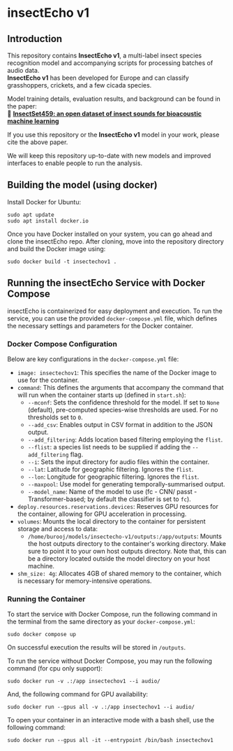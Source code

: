 # insectEcho v1


##  Introduction

This repository contains **InsectEcho v1**, a multi-label insect species recognition model and accompanying scripts for processing batches of audio data.  
**InsectEcho v1** has been developed for Europe and can classify grasshoppers, crickets, and a few cicada species.  

Model training details, evaluation results, and background can be found in the paper:  
📄 [**InsectSet459: an open dataset of insect sounds for bioacoustic machine learning**](https://arxiv.org/abs/2503.15074)

If you use this repository or the **InsectEcho v1** model in your work, please cite the above paper.  

We will keep this repository up-to-date with new models and improved interfaces to enable people to run the analysis.



## Building the model (using docker)

Install Docker for Ubuntu:

```
sudo apt update
sudo apt install docker.io
```

Once you have Docker installed on your system, you can go ahead and clone the insectEcho repo. After cloning, move into the repository directory and build the Docker image using:
```
sudo docker build -t insectechov1 .
```
## Running the insectEcho Service with Docker Compose

insectEcho is containerized for easy deployment and execution. To run the service, you can use the provided `docker-compose.yml` file, which defines the necessary settings and parameters for the Docker container.

### Docker Compose Configuration

Below are key configurations in the `docker-compose.yml` file:

- `image: insectechov1`: This specifies the name of the Docker image to use for the container.
- `command`: This defines the arguments that accompany the command that will run when the container starts up (defined in `start.sh`):
  - `--mconf`: Sets the confidence threshold for the model. If set to `None` (default), pre-computed species-wise thresholds are used. For no thresholds set to `0`.
  - `--add_csv`: Enables output in CSV format in addition to the JSON output.
  - `--add_filtering`: Adds location based filtering employing the `flist`.
  - `--flist`: a species list needs to be supplied if adding the `--add_filtering` flag. 
  - `--i`: Sets the input directory for audio files within the container.
  - `--lat`: Latitude for geographic filtering. Ignores the `flist`.
  - `--lon`: Longitude for geographic filtering. Ignores the `flist`.
  - `--maxpool`: Use model for generating temporally-summarised output.
  - `--model_name`: Name of the model to use (fc - CNN/ passt - Transformer-based; by default the classifier is set to `fc`).
- `deploy.resources.reservations.devices`: Reserves GPU resources for the container, allowing for GPU acceleration in processing.
- `volumes`: Mounts the local directory to the container for persistent storage and access to data:
  - `/home/burooj/models/insectecho-v1/outputs:/app/outputs`: Mounts the host outputs directory to the container's working directory. Make sure to point it to your own host outputs directory. Note that, this can be a directory located outside the model directory on your host machine.  
- `shm_size: 4g`: Allocates 4GB of shared memory to the container, which is necessary for memory-intensive operations.

### Running the Container

To start the service with Docker Compose, run the following command in the terminal from the same directory as your `docker-compose.yml`:

```
sudo docker compose up

```

On successful execution the results will be stored in `/outputs`. 

To run the service without Docker Compose, you may run the following command (for cpu only support):

```
sudo docker run -v .:/app insectechov1 --i audio/
```

And, the following command for GPU availability:

```
sudo docker run --gpus all -v .:/app insectechov1 --i audio/
```
To open your container in an interactive mode with a bash shell, use the following command:

```
sudo docker run --gpus all -it --entrypoint /bin/bash insectechov1
```


